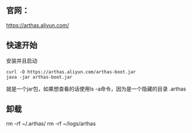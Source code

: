 ## 官网：
https://arthas.aliyun.com/

## 快速开始
安装并且启动
```shell script
curl -O https://arthas.aliyun.com/arthas-boot.jar
java -jar arthas-boot.jar
```

就是一个jar包，如果想查看的话使用ls -a命令，因为是一个隐藏的目录
.arthas

## 卸载
rm -rf ~/.arthas/
rm -rf ~/logs/arthas